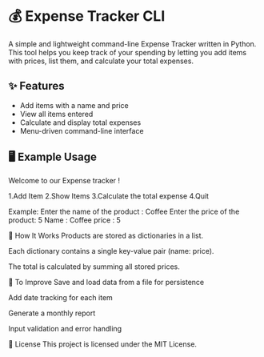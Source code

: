 # 💰 Expense Tracker CLI

A simple and lightweight command-line Expense Tracker written in Python. This tool helps you keep track of your spending by letting you add items with prices, list them, and calculate your total expenses.

## ✨ Features

- Add items with a name and price
- View all items entered
- Calculate and display total expenses
- Menu-driven command-line interface

## 🖥️ Example Usage


Welcome to our Expense tracker !

1.Add Item
2.Show Items
3.Calculate the total expense
4.Quit


Example:
Enter the name of the product : Coffee
Enter the price of the product: 5
Name : Coffee price : 5

🧠 How It Works
Products are stored as dictionaries in a list.

Each dictionary contains a single key-value pair (name: price).

The total is calculated by summing all stored prices.

📌 To Improve
Save and load data from a file for persistence

Add date tracking for each item

Generate a monthly report

Input validation and error handling

📝 License
This project is licensed under the MIT License.



